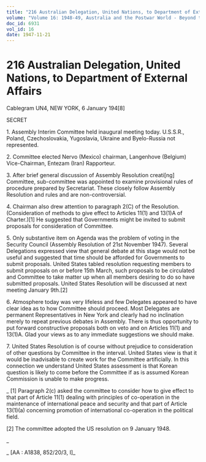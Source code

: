 ```yaml
---
title: "216 Australian Delegation, United Nations, to Department of External Affairs"
volume: "Volume 16: 1948-49, Australia and the Postwar World - Beyond the Region"
doc_id: 6931
vol_id: 16
date: 1947-11-21
---
```


# 216 Australian Delegation, United Nations, to Department of External Affairs

Cablegram UN4, NEW YORK, 6 January 194[8]

SECRET

1\. Assembly Interim Committee held inaugural meeting today. U.S.S.R., Poland, Czechoslovakia, Yugoslavia, Ukraine and Byelo-Russia not represented.

2\. Committee elected Nervo (Mexico) chairman, Langenhove (Belgium) Vice-Chairman, Entezam (Iran) Rapporteur.

3\. After brief general discussion of Assembly Resolution creati[ng] Committee, sub-committee was appointed to examine provisional rules of procedure prepared by Secretariat. These closely follow Assembly Resolution and rules and are non-controversial.

4\. Chairman also drew attention to paragraph 2(C) of the Resolution. (Consideration of methods to give effect to Articles 11(1) and 13(1)A of Charter.)[1] He suggested that Governments might be invited to submit proposals for consideration of Committee.

5\. Only substantive item on Agenda was the problem of voting in the Security Council (Assembly Resolution of 21st November 1947). Several Delegations expressed view that general debate at this stage would not be useful and suggested that time should be afforded for Governments to submit proposals. United States tabled resolution requesting members to submit proposals on or before 15th March, such proposals to be circulated and Committee to take matter up when all members desiring to do so have submitted proposals. United States Resolution will be discussed at next meeting January 9th.[2]

6\. Atmosphere today was very lifeless and few Delegates appeared to have clear idea as to how Committee should proceed. Most Delegates are permanent Representatives in New York and clearly had no inclination merely to repeat previous debates in Assembly. There is thus opportunity to put forward constructive proposals both on veto and on Articles 11(1) and 13(1)A. Glad your views as to any immediate suggestions we should make.

7\. United States Resolution is of course without prejudice to consideration of other questions by Committee in the interval. United States view is that it would be inadvisable to create work for the Committee artificially. In this connection we understand United States assessment is that Korean question is likely to come before the Committee if as is assumed Korean Commission is unable to make progress.

_ [1] Paragraph 2(c) asked the committee to consider how to give effect to that part of Article 11(1) dealing with principles of co-operation in the maintenance of international peace and security and that part of Article 13(1)(a) concerning promotion of international co-operation in the political field.

[2] The committee adopted the US resolution on 9 January 1948.

_

_ [AA : A1838, 852/20/3, I]_
